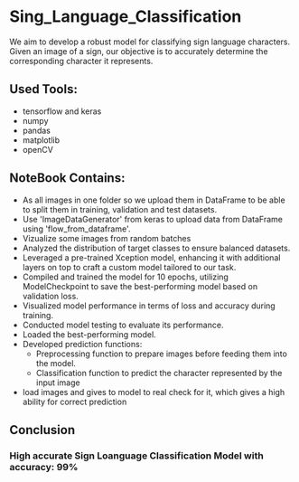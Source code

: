 # Sing_Language_Classification
We aim to develop a robust model for classifying sign language characters. Given an image of a sign, our objective is to accurately determine the corresponding character it represents.

## Used Tools:
- tensorflow and keras
- numpy
- pandas
- matplotlib
- openCV

## NoteBook Contains:
- As all images in one folder so we upload them in DataFrame to be able to split them in training, validation and test datasets.
- Use 'ImageDataGenerator' from keras to upload data from DataFrame using 'flow_from_dataframe'.
- Vizualize some images from random batches
- Analyzed the distribution of target classes to ensure balanced datasets.
- Leveraged a pre-trained Xception model, enhancing it with additional layers on top to craft a custom model tailored to our task.
- Compiled and trained the model for 10 epochs, utilizing ModelCheckpoint to save the best-performing model based on validation loss.
- Visualized model performance in terms of loss and accuracy during training.
- Conducted model testing to evaluate its performance.
- Loaded the best-performing model.
- Developed prediction functions:
    - Preprocessing function to prepare images before feeding them into the model.
    - Classification function to predict the character represented by the input image 
- load images and gives to model to real check for it, which gives a high ability for correct prediction

## Conclusion
### High accurate Sign Loanguage Classification Model with accuracy: 99% 
